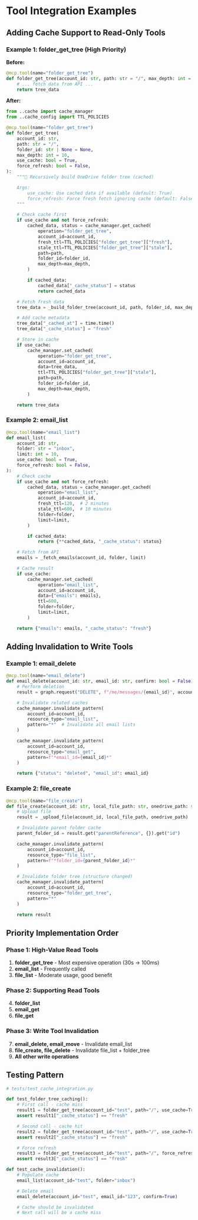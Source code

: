 # Tool Integration Examples

## Adding Cache Support to Read-Only Tools

### Example 1: folder_get_tree (High Priority)

**Before:**
```python
@mcp.tool(name="folder_get_tree")
def folder_get_tree(account_id: str, path: str = "/", max_depth: int = 10):
    # ... fetch data from API ...
    return tree_data
```

**After:**
```python
from ..cache import cache_manager
from ..cache_config import TTL_POLICIES

@mcp.tool(name="folder_get_tree")
def folder_get_tree(
    account_id: str,
    path: str = "/",
    folder_id: str | None = None,
    max_depth: int = 10,
    use_cache: bool = True,
    force_refresh: bool = False,
):
    """📖 Recursively build OneDrive folder tree (cached)

    Args:
        use_cache: Use cached data if available (default: True)
        force_refresh: Force fresh fetch ignoring cache (default: False)
    """

    # Check cache first
    if use_cache and not force_refresh:
        cached_data, status = cache_manager.get_cached(
            operation="folder_get_tree",
            account_id=account_id,
            fresh_ttl=TTL_POLICIES["folder_get_tree"]["fresh"],
            stale_ttl=TTL_POLICIES["folder_get_tree"]["stale"],
            path=path,
            folder_id=folder_id,
            max_depth=max_depth,
        )

        if cached_data:
            cached_data["_cache_status"] = status
            return cached_data

    # Fetch fresh data
    tree_data = _build_folder_tree(account_id, path, folder_id, max_depth)

    # Add cache metadata
    tree_data["_cached_at"] = time.time()
    tree_data["_cache_status"] = "fresh"

    # Store in cache
    if use_cache:
        cache_manager.set_cached(
            operation="folder_get_tree",
            account_id=account_id,
            data=tree_data,
            ttl=TTL_POLICIES["folder_get_tree"]["stale"],
            path=path,
            folder_id=folder_id,
            max_depth=max_depth,
        )

    return tree_data
```

### Example 2: email_list

```python
@mcp.tool(name="email_list")
def email_list(
    account_id: str,
    folder: str = "inbox",
    limit: int = 10,
    use_cache: bool = True,
    force_refresh: bool = False,
):
    # Check cache
    if use_cache and not force_refresh:
        cached_data, status = cache_manager.get_cached(
            operation="email_list",
            account_id=account_id,
            fresh_ttl=120,  # 2 minutes
            stale_ttl=600,  # 10 minutes
            folder=folder,
            limit=limit,
        )

        if cached_data:
            return {**cached_data, "_cache_status": status}

    # Fetch from API
    emails = _fetch_emails(account_id, folder, limit)

    # Cache result
    if use_cache:
        cache_manager.set_cached(
            operation="email_list",
            account_id=account_id,
            data={"emails": emails},
            ttl=600,
            folder=folder,
            limit=limit,
        )

    return {"emails": emails, "_cache_status": "fresh"}
```

## Adding Invalidation to Write Tools

### Example 1: email_delete

```python
@mcp.tool(name="email_delete")
def email_delete(account_id: str, email_id: str, confirm: bool = False):
    # Perform deletion
    result = graph.request("DELETE", f"/me/messages/{email_id}", account_id)

    # Invalidate related caches
    cache_manager.invalidate_pattern(
        account_id=account_id,
        resource_type="email_list",
        pattern="*"  # Invalidate all email lists
    )

    cache_manager.invalidate_pattern(
        account_id=account_id,
        resource_type="email_get",
        pattern=f"*email_id={email_id}*"
    )

    return {"status": "deleted", "email_id": email_id}
```

### Example 2: file_create

```python
@mcp.tool(name="file_create")
def file_create(account_id: str, local_file_path: str, onedrive_path: str):
    # Upload file
    result = _upload_file(account_id, local_file_path, onedrive_path)

    # Invalidate parent folder cache
    parent_folder_id = result.get("parentReference", {}).get("id")

    cache_manager.invalidate_pattern(
        account_id=account_id,
        resource_type="file_list",
        pattern=f"*folder_id={parent_folder_id}*"
    )

    # Invalidate folder tree (structure changed)
    cache_manager.invalidate_pattern(
        account_id=account_id,
        resource_type="folder_get_tree",
        pattern="*"
    )

    return result
```

## Priority Implementation Order

### Phase 1: High-Value Read Tools
1. **folder_get_tree** - Most expensive operation (30s → 100ms)
2. **email_list** - Frequently called
3. **file_list** - Moderate usage, good benefit

### Phase 2: Supporting Read Tools
4. **folder_list**
5. **email_get**
6. **file_get**

### Phase 3: Write Tool Invalidation
7. **email_delete, email_move** - Invalidate email_list
8. **file_create, file_delete** - Invalidate file_list + folder_tree
9. **All other write operations**

## Testing Pattern

```python
# tests/test_cache_integration.py

def test_folder_tree_caching():
    # First call - cache miss
    result1 = folder_get_tree(account_id="test", path="/", use_cache=True)
    assert result1["_cache_status"] == "fresh"

    # Second call - cache hit
    result2 = folder_get_tree(account_id="test", path="/", use_cache=True)
    assert result2["_cache_status"] == "fresh"

    # Force refresh
    result3 = folder_get_tree(account_id="test", path="/", force_refresh=True)
    assert result3["_cache_status"] == "fresh"

def test_cache_invalidation():
    # Populate cache
    email_list(account_id="test", folder="inbox")

    # Delete email
    email_delete(account_id="test", email_id="123", confirm=True)

    # Cache should be invalidated
    # Next call will be a cache miss
```
